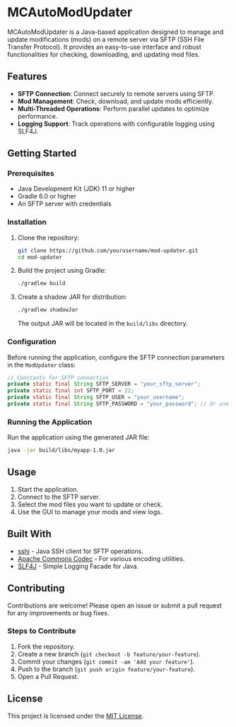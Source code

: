 # MCAutoModUpdater

MCAutoModUpdater is a Java-based application designed to manage and update modifications (mods) on a remote server via SFTP (SSH File Transfer Protocol). It provides an easy-to-use interface and robust functionalities for checking, downloading, and updating mod files.

## Features

- **SFTP Connection**: Connect securely to remote servers using SFTP.
- **Mod Management**: Check, download, and update mods efficiently.
- **Multi-Threaded Operations**: Perform parallel updates to optimize performance.
- **Logging Support**: Track operations with configurable logging using SLF4J.

## Getting Started

### Prerequisites

- Java Development Kit (JDK) 11 or higher
- Gradle 6.0 or higher
- An SFTP server with credentials

### Installation

1. Clone the repository:

    ```bash
    git clone https://github.com/yourusername/mod-updater.git
    cd mod-updater
    ```

2. Build the project using Gradle:

    ```bash
    ./gradlew build
    ```

3. Create a shadow JAR for distribution:

    ```bash
    ./gradlew shadowJar
    ```

   The output JAR will be located in the `build/libs` directory.

### Configuration

Before running the application, configure the SFTP connection parameters in the `ModUpdater` class:

```java
// Constants for SFTP connection
private static final String SFTP_SERVER = "your_sftp_server";
private static final int SFTP_PORT = 22;
private static final String SFTP_USER = "your_username";
private static final String SFTP_PASSWORD = "your_password"; // Or use environment variables
```
### Running the Application

Run the application using the generated JAR file:

```bash
java -jar build/libs/myapp-1.0.jar
```

## Usage

1. Start the application.
2. Connect to the SFTP server.
3. Select the mod files you want to update or check.
4. Use the GUI to manage your mods and view logs.

## Built With

- [sshj](https://github.com/hierynomus/sshj) - Java SSH client for SFTP operations.
- [Apache Commons Codec](https://commons.apache.org/proper/commons-codec/) - For various encoding utilities.
- [SLF4J](http://www.slf4j.org/) - Simple Logging Facade for Java.

## Contributing

Contributions are welcome! Please open an issue or submit a pull request for any improvements or bug fixes.

### Steps to Contribute

1. Fork the repository.
2. Create a new branch (`git checkout -b feature/your-feature`).
3. Commit your changes (`git commit -am 'Add your feature'`).
4. Push to the branch (`git push origin feature/your-feature`).
5. Open a Pull Request.

## License

This project is licensed under the [MIT License](https://opensource.org/license/MIT).
